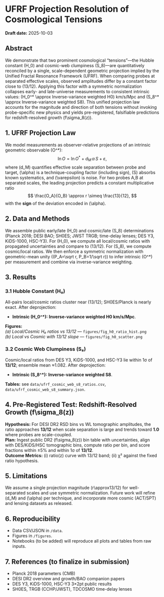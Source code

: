 # UFRF Projection Resolution of Cosmological Tensions
**Draft date:** 2025-10-03

## Abstract
We demonstrate that two prominent cosmological “tensions”—the Hubble constant \(H_0\) and cosmic-web clumpiness \(S_8\)—are quantitatively reconciled by a single, scale-dependent geometric projection implied by the Unified Fractal Resonance Framework (UFRF). When comparing probes at separated effective scales, observed amplitudes differ by a constant factor close to \(13/12\). Applying this factor with a symmetric normalization collapses early- and late-universe measurements to consistent intrinsic values: \(H_0^* \approx Inverse-variance weighted H0\) km/s/Mpc and \(S_8^* \approx Inverse-variance weighted S8\). This unified projection law accounts for the magnitude and direction of both tensions without invoking probe-specific new physics and yields pre-registered, falsifiable predictions for redshift-resolved growth \(f\sigma_8(z)\).

## 1. UFRF Projection Law
We model measurements as observer-relative projections of an intrinsic geometric observable \(O^*\):
$$
\ln O = \ln O^* + d_M\,\alpha\,S + \varepsilon,
$$
where \(d_M\) quantifies effective scale separation between probe and target, \(\alpha\) is a technique-coupling factor (including sign), \(S\) absorbs known systematics, and \(\varepsilon\) is noise. For two probes A,B at separated scales, the leading projection predicts a constant multiplicative ratio
$$
\frac{O_A}{O_B} \approx r \simeq \frac{13}{12},
$$
with the **sign** of the deviation encoded in \(\alpha\).

## 2. Data and Methods
We assemble public early/late \(H_0\) and cosmic/late \(S_8\) determinations (Planck 2018; DESI BAO; SH0ES; JWST TRGB; time-delay lenses; DES Y3, KiDS-1000, HSC-Y3). For \(H_0\), we compute all local/cosmic ratios with propagated uncertainties and compare to \(13/12\). For \(S_8\), we compute cosmic/local ratios. We then enforce a symmetric normalization with geometric-mean unity (\(P_A=\sqrt r, P_B=1/\sqrt r\)) to infer intrinsic \(O^*\) per measurement and combine via inverse-variance weighting.

## 3. Results
### 3.1 Hubble Constant (H₀)
All-pairs local/cosmic ratios cluster near \(13/12\); SH0ES/Planck is nearly exact. After deprojection:
- **Intrinsic \(H_0^*\):** **Inverse-variance weighted H0 km/s/Mpc**.

**Figures:**  
*(a) Local/Cosmic H₀ ratios vs 13/12* — `figures/fig_h0_ratio_hist.png`  
*(b) Local vs Cosmic with 13/12 slope* — `figures/fig_h0_scatter.png`

### 3.2 Cosmic Web Clumpiness (S₈)
Cosmic/local ratios from DES Y3, KiDS-1000, and HSC-Y3 lie within 1σ of **13/12**; ensemble mean ≈1.082. After deprojection:
- **Intrinsic \(S_8^*\):** **Inverse-variance weighted S8**.

**Tables:** see `data/ufrf_cosmic_web_s8_ratios.csv`, `data/ufrf_cosmic_web_s8_summary.json`.

## 4. Pre-Registered Test: Redshift-Resolved Growth \(f\sigma_8(z)\)
**Hypothesis:** For DESI DR2 RSD bins vs WL tomographic amplitudes, the ratio approaches **13/12** when scale separation is large and trends toward **1.0** where probes are scale-coupled.  
**Plan:** Ingest public DR2 \(f\sigma_8(z)\) bin table with uncertainties, align with DES/KiDS/HSC tomographic bins, compute ratio per bin, and score fractions within ±5% and within 1σ of **13/12**.  
**Outcome Metrics:** (i) ratio(z) curve with 13/12 band; (ii) χ² against the fixed ratio hypothesis.

## 5. Limitations
We assume a single projection magnitude \(r\approx13/12\) for well-separated scales and use symmetric normalization. Future work will refine \(d_M\) and \(\alpha\) per technique, and incorporate more cosmic (ACT/SPT) and lensing datasets as released.

## 6. Reproducibility
- Data CSV/JSON in `/data`.
- Figures in `/figures`.
- Notebooks (to be added) will reproduce all plots and tables from raw inputs.

## 7. References (to finalize in submission)
- Planck 2018 parameters (CMB)  
- DESI DR2 overview and growth/BAO companion papers  
- DES Y3, KiDS-1000, HSC-Y3 3×2pt public results  
- SH0ES, TRGB (CCHP/JWST), TDCOSMO time-delay lenses
